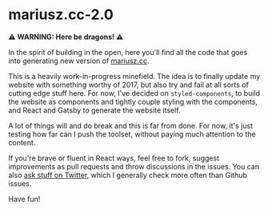 # mariusz.cc-2.0

**⚠️ WARNING: Here be dragons! ️️️️⚠️** 

In the spirit of building in the open, here you'll find all the code that goes
into generating new version of [mariusz.cc](http://mariusz.cc).

This is a heavily work-in-progress minefield. The idea is to finally update my website
with something worthy of 2017, but also try and fail at all
sorts of cutting edge stuff here. For now, I've decided on `styled-components`, to 
build the website as components and tightly couple styling
with the components, and React and Gatsby to generate the website itself.

A lot of things will and do break and this is far from done. For now, it's just
testing how far can I push the toolset, without paying much attention to the content.

If you're brave or fluent in React ways, feel free to fork, suggest improvements
as pull requests and throw discussions in the issues. You can also
[ask stuff on Twitter](http://twitter.com/dotmariusz), which I generally check
more often than Github issues.

Have fun!
